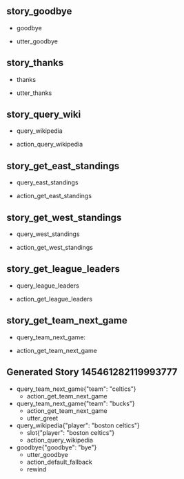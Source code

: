 ## story_goodbye
* goodbye
 - utter_goodbye

## story_thanks
* thanks
 - utter_thanks

## story_query_wiki
* query_wikipedia
 - action_query_wikipedia

## story_get_east_standings
* query_east_standings
 - action_get_east_standings

## story_get_west_standings
* query_west_standings
 - action_get_west_standings

## story_get_league_leaders
* query_league_leaders
 - action_get_league_leaders

## story_get_team_next_game
* query_team_next_game:
 - action_get_team_next_game
## Generated Story 145461282119993777
* query_team_next_game{"team": "celtics"}
    - action_get_team_next_game
* query_team_next_game{"team": "bucks"}
    - action_get_team_next_game
    - utter_greet
* query_wikipedia{"player": "boston celtics"}
    - slot{"player": "boston celtics"}
    - action_query_wikipedia
* goodbye{"goodbye": "bye"}
    - utter_goodbye
    - action_default_fallback
    - rewind

